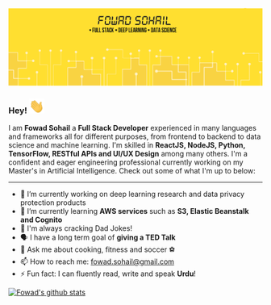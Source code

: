 ![Banner Image](https://github.com/fowad-sohail/fowad-sohail/blob/master/banner.png)

### Hey! <img src="https://raw.githubusercontent.com/fowad-sohail/fowad-sohail/master/wave.gif" width="30px">

I am **Fowad Sohail** a **Full Stack Developer** experienced in many languages and frameworks all for different purposes, from frontend to backend to data science and machine learning. I'm skilled in **ReactJS, NodeJS, Python, TensorFlow, RESTful APIs and UI/UX Design** among many others. I'm a confident and eager engineering professional currently working on my Master's in Artificial Intelligence. Check out some of what I'm up to below:

---

- 🔭 I’m currently working on deep learning research and data privacy protection products
- 🌱 I’m currently learning **AWS services** such as **S3, Elastic Beanstalk and Cognito**
- 🍳 I'm always cracking Dad Jokes!
- 🗣 I have a long term goal of **giving a TED Talk**
- 💬 Ask me about cooking, fitness and soccer ⚽
- 📫 How to reach me: fowad.sohail@gmail.com
- ⚡ Fun fact: I can fluently read, write and speak **Urdu**!

[![Fowad's github stats](https://github-readme-stats.vercel.app/api?username=fowad-sohail&show_icons=true&count_private=true&theme=gruvbox&hide=contribs,stars)](https://github.com/fowad-sohail/github-readme-stats)
